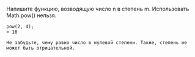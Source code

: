 Напишите функцию, возводящую число n в степень m. Использовать Math.pow() нельзя.

```
pow(2, 4);
> 16
```

```
Не забудьте, чему равно число в нулевой степени. Также, степень не может быть отрицательной.
```